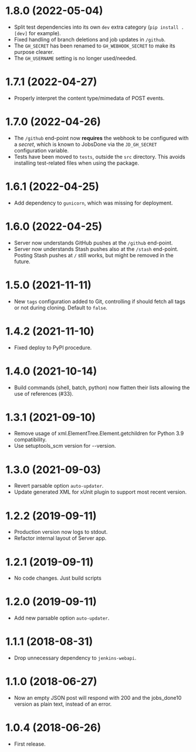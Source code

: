 # 1.8.0 (2022-05-04)

* Split test dependencies into its own `dev` extra category (`pip install .[dev]` for example).
* Fixed handling of branch deletions and job updates in `/github`.
* The `GH_SECRET` has been renamed to `GH_WEBHOOK_SECRET` to make its purpose clearer.
* The `GH_USERNAME` setting is no longer used/needed.

# 1.7.1 (2022-04-27)

* Properly interpret the content type/mimedata of POST events.

# 1.7.0 (2022-04-26)

* The `/github` end-point now **requires** the webhook to be configured with a *secret*, which is known to JobsDone via the `JD_GH_SECRET` configuration variable.
* Tests have been moved to `tests`, outside the `src` directory. This avoids installing test-related files when using the package.

# 1.6.1 (2022-04-25)

* Add dependency to `gunicorn`, which was missing for deployment.

# 1.6.0 (2022-04-25)

* Server now understands GitHub pushes at the `/github` end-point.
* Server now understands Stash pushes also at the `/stash` end-point. Posting Stash pushes at `/` still works, but
  might be removed in the future.

# 1.5.0 (2021-11-11)

* New `tags` configuration added to Git, controlling if should fetch all tags or not during cloning. Default to `false`.

# 1.4.2 (2021-11-10)

* Fixed deploy to PyPI procedure.

# 1.4.0 (2021-10-14)

* Build commands (shell, batch, python) now flatten their lists allowing the use of references (#33).

# 1.3.1 (2021-09-10)

* Remove usage of xml.ElementTree.Element.getchildren for Python 3.9 compatibility.
* Use setuptools\_scm version for --version.

# 1.3.0 (2021-09-03)

* Revert parsable option `auto-updater`.
* Update generated XML for xUnit plugin to support most recent version.

# 1.2.2 (2019-09-11)

* Production version now logs to stdout.
* Refactor internal layout of Server app.

# 1.2.1 (2019-09-11)

* No code changes. Just build scripts

# 1.2.0 (2019-09-11)

* Add new parsable option `auto-updater`.

# 1.1.1 (2018-08-31)

* Drop unnecessary dependency to `jenkins-webapi`.

# 1.1.0 (2018-06-27)

- Now an empty JSON post will respond with 200 and the jobs_done10 version as plain text, instead of an error.

# 1.0.4 (2018-06-26)

- First release.
